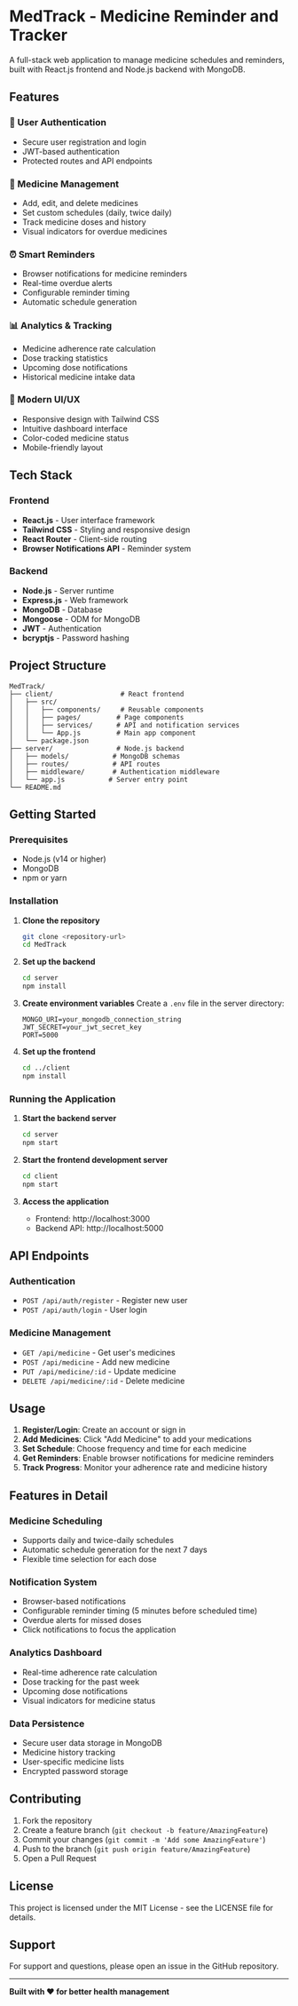 # MedTrack - Medicine Reminder and Tracker

A full-stack web application to manage medicine schedules and reminders, built with React.js frontend and Node.js backend with MongoDB.

## Features

### 🔐 User Authentication
- Secure user registration and login
- JWT-based authentication
- Protected routes and API endpoints

### 💊 Medicine Management
- Add, edit, and delete medicines
- Set custom schedules (daily, twice daily)
- Track medicine doses and history
- Visual indicators for overdue medicines

### ⏰ Smart Reminders
- Browser notifications for medicine reminders
- Real-time overdue alerts
- Configurable reminder timing
- Automatic schedule generation

### 📊 Analytics & Tracking
- Medicine adherence rate calculation
- Dose tracking statistics
- Upcoming dose notifications
- Historical medicine intake data

### 🎨 Modern UI/UX
- Responsive design with Tailwind CSS
- Intuitive dashboard interface
- Color-coded medicine status
- Mobile-friendly layout

## Tech Stack

### Frontend
- **React.js** - User interface framework
- **Tailwind CSS** - Styling and responsive design
- **React Router** - Client-side routing
- **Browser Notifications API** - Reminder system

### Backend
- **Node.js** - Server runtime
- **Express.js** - Web framework
- **MongoDB** - Database
- **Mongoose** - ODM for MongoDB
- **JWT** - Authentication
- **bcryptjs** - Password hashing

## Project Structure

```
MedTrack/
├── client/                 # React frontend
│   ├── src/
│   │   ├── components/     # Reusable components
│   │   ├── pages/         # Page components
│   │   ├── services/      # API and notification services
│   │   └── App.js         # Main app component
│   └── package.json
├── server/                # Node.js backend
│   ├── models/           # MongoDB schemas
│   ├── routes/           # API routes
│   ├── middleware/       # Authentication middleware
│   └── app.js           # Server entry point
└── README.md
```

## Getting Started

### Prerequisites
- Node.js (v14 or higher)
- MongoDB
- npm or yarn

### Installation

1. **Clone the repository**
   ```bash
   git clone <repository-url>
   cd MedTrack
   ```

2. **Set up the backend**
   ```bash
   cd server
   npm install
   ```

3. **Create environment variables**
   Create a `.env` file in the server directory:
   ```env
   MONGO_URI=your_mongodb_connection_string
   JWT_SECRET=your_jwt_secret_key
   PORT=5000
   ```

4. **Set up the frontend**
   ```bash
   cd ../client
   npm install
   ```

### Running the Application

1. **Start the backend server**
   ```bash
   cd server
   npm start
   ```

2. **Start the frontend development server**
   ```bash
   cd client
   npm start
   ```

3. **Access the application**
   - Frontend: http://localhost:3000
   - Backend API: http://localhost:5000

## API Endpoints

### Authentication
- `POST /api/auth/register` - Register new user
- `POST /api/auth/login` - User login

### Medicine Management
- `GET /api/medicine` - Get user's medicines
- `POST /api/medicine` - Add new medicine
- `PUT /api/medicine/:id` - Update medicine
- `DELETE /api/medicine/:id` - Delete medicine

## Usage

1. **Register/Login**: Create an account or sign in
2. **Add Medicines**: Click "Add Medicine" to add your medications
3. **Set Schedule**: Choose frequency and time for each medicine
4. **Get Reminders**: Enable browser notifications for medicine reminders
5. **Track Progress**: Monitor your adherence rate and medicine history

## Features in Detail

### Medicine Scheduling
- Supports daily and twice-daily schedules
- Automatic schedule generation for the next 7 days
- Flexible time selection for each dose

### Notification System
- Browser-based notifications
- Configurable reminder timing (5 minutes before scheduled time)
- Overdue alerts for missed doses
- Click notifications to focus the application

### Analytics Dashboard
- Real-time adherence rate calculation
- Dose tracking for the past week
- Upcoming dose notifications
- Visual indicators for medicine status

### Data Persistence
- Secure user data storage in MongoDB
- Medicine history tracking
- User-specific medicine lists
- Encrypted password storage

## Contributing

1. Fork the repository
2. Create a feature branch (`git checkout -b feature/AmazingFeature`)
3. Commit your changes (`git commit -m 'Add some AmazingFeature'`)
4. Push to the branch (`git push origin feature/AmazingFeature`)
5. Open a Pull Request

## License

This project is licensed under the MIT License - see the LICENSE file for details.

## Support

For support and questions, please open an issue in the GitHub repository.

---

**Built with ❤️ for better health management** 